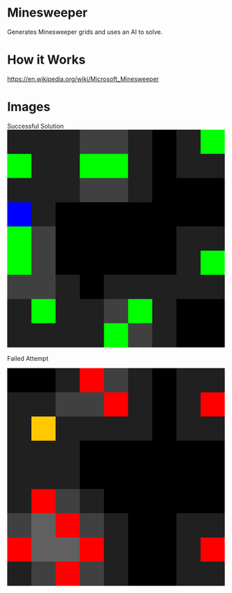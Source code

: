 # Minesweeper
Generates Minesweeper grids and uses an AI to solve.

# How it Works

https://en.wikipedia.org/wiki/Microsoft_Minesweeper

# Images

Successful Solution
![alt text](https://github.com/alexandre-lavoie/minesweeper/blob/master/images/Solved.png?raw=true)

Failed Attempt

![alt text](https://github.com/alexandre-lavoie/minesweeper/blob/master/images/Failed.png?raw=true)